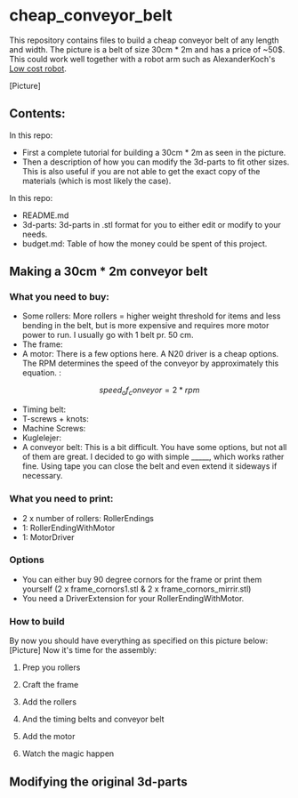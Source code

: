 # cheap_conveyor_belt

This repository contains files to build a cheap conveyor belt of any length and width. The picture is a belt of size 30cm * 2m and has a price of ~50$. This could work well together with a robot arm such as AlexanderKoch's [Low cost robot](https://github.com/AlexanderKoch-Koch/low_cost_robot).

[Picture]

## Contents:
In this repo:
- First a complete tutorial for building a 30cm * 2m as seen in the picture.
- Then a description of how you can modify the 3d-parts to fit other sizes. This is also useful if you are not able to get the exact copy of the materials (which is most likely the case).

In this repo:
- README.md
- 3d-parts: 3d-parts in .stl format for you to either edit or modify to your needs.
- budget.md: Table of how the money could be spent of this project.

## Making a 30cm * 2m conveyor belt
### What you need to buy:
- Some rollers:     More rollers = higher weight threshold for items and less bending in the belt, but is more expensive and requires more motor power to run. I usually go with 1 belt pr. 50 cm.
- The frame:        
- A motor:          There is a few options here. A N20 driver is a cheap options. The RPM determines the speed of the conveyor by approximately this equation. :
```math
speed_of_conveyor = 2 * rpm
```


- Timing belt:      
- T-screws + knots: 
- Machine Screws:   
- Kuglelejer:       
- A conveyor belt:  This is a bit difficult. You have some options, but not all of them are great. I decided to go with simple _____, which works rather fine. Using tape you can close the belt and even extend it sideways if necessary.

### What you need to print:
- 2 x number of rollers:    RollerEndings
- 1:                        RollerEndingWithMotor
- 1:                        MotorDriver

### Options
- You can either buy 90 degree cornors for the frame or print them yourself (2 x frame_cornors1.stl & 2 x frame_cornors_mirrir.stl)
- You need a DriverExtension for your RollerEndingWithMotor.

### How to build
By now you should have everything as specified on this picture below:
[Picture]
Now it's time for the assembly:
1. Prep you rollers

2. Craft the frame

3. Add the rollers

4. And the timing belts and conveyor belt

5. Add the motor

6. Watch the magic happen

## Modifying the original 3d-parts